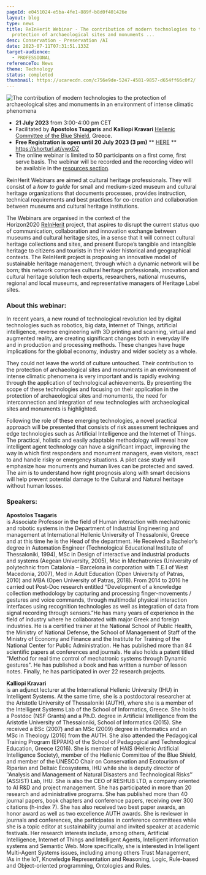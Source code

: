 ```yaml
---
pageId: e0451024-e5ba-4fe1-889f-b8d0f401426e
layout: blog
type: news
title: ReInHerit Webinar - The contribution of modern technologies to the
  protection of archaeological sites and monuments ...
desc: Conservation - Preservation /AI
date: 2023-07-11T07:31:51.133Z
target-audience:
  - PROFESSIONAL
referenceTo: News
theme: Technology
status: completed
thumbnail: https://ucarecdn.com/c756e9de-5247-4581-9857-d654ff66c0f2/
---
```

![The contribution of modern technologies to the protection of archaeological sites and monuments in an environment of intense climatic phenomena](https://ucarecdn.com/c03b4c0a-c6ca-417e-ad00-a657a9fc687b/ "The contribution of modern technologies to the protection of archaeological sites and monuments in an environment of intense climatic phenomena")

* **21 July 2023** from 3:00-4:00 pm CET
* Facilitated by **Apostolos Tsagaris** and **Kalliopi Kravari** [Hellenic Committee of the Blue Shield](https://www.hellenicblueshield.com/en/home/), Greece.
* **Free Registration is open until 20 July 2023 (3 pm)** \*\* [HERE](https://docs.google.com/forms/d/e/1FAIpQLSfIjZrJqPo5qMzCKMosnGhwcHSI7cWXXk8QJ4uSIFIdUKB3VA/viewform) \*\*\
  <https://shorturl.at/vwxDZ>
* The online webinar is limited to 50 participants on a first come, first serve basis. The webinar will be recorded and the recording video will be available in the [resources section](https://reinherit-hub.eu/webinars).

ReinHerit Webinars are aimed at cultural heritage professionals. They will consist of a *how to guide* for small and medium-sized museum and cultural heritage organizations that documents processes, provides instruction, technical requirements and best practices for co-creation and collaboration between museums and cultural heritage institutions.

The Webinars are organised in the context of the  Horizon2020 [ReInHerit](https://www.reinherit.eu) project, that aspires to disrupt the current status quo of communication, collaboration and innovation exchange between museums and cultural heritage sites, in a sense that it will connect cultural heritage collections and sites, and present Europe’s tangible and intangible heritage to citizens and tourists in their wider historical and geographical contexts. The ReInHerit project is proposing an innovative model of sustainable heritage management, through which a dynamic network will be born; this network comprises cultural heritage professionals, innovation and cultural heritage solution tech experts, researchers, national museums, regional and local museums, and representative managers of Heritage Label sites. 

### About this webinar:

In recent years, a new round of technological revolution led by digital technologies such as robotics, big data, Internet of Things, artificial intelligence, reverse engineering with 3D printing and scanning, virtual and augmented reality, are creating significant changes both in everyday life and in production and processing methods. These changes have huge implications for the global economy, industry and wider society as a whole.

They could not leave the world of culture untouched. Their contribution to the protection of archaeological sites and monuments in an environment of intense climatic phenomena is very important and is rapidly evolving through the application of technological achievements. By presenting the scope of these technologies and focusing on their application in the protection of archaeological sites and monuments, the need for interconnection and integration of new technologies with archaeological sites and monuments is highlighted.

Following the role of these emerging technologies, a novel practical approach will be presented that consists of risk assessment techniques and edge technologies such as Artificial Intelligence and the Internet of Things. The practical, holistic and easily adaptable methodology will reveal how intelligent agent technology can have a significant impact, improving the way in which first responders and monument managers, even visitors, react to and handle risky or emergency situations. A pilot case study will emphasize how monuments and human lives can be protected and saved. The aim is to understand how right prognosis along with smart decisions will help prevent potential damage to the Cultural and Natural heritage without human losses. 

### Speakers:

**Apostolos Tsagaris**\
is Associate Professor in the field of Human interaction with mechatronic and robotic systems in the Department of Industrial Engineering and management at International Hellenic University of Thessaloniki, Greece and at this time he is the Head of the department. He Received a Bachelor’s degree in Automation Engineer (Technological Educational Institute of Thessaloniki, 1994), MSc in Design of interactive and industrial products and systems (Aegean University, 2005), Msc in Mechatronics (University of polytechnic from Catalonia – Barcelona in corporation with T.E.I of West Macedonia, 2007), Med in Adult Education (Open University of Patras, 2010) and MBA (Open University of Patras, 2018). From 2014 to 2016 he carried out Post-Doc research entitled “Development of a knowledge collection methodology by capturing and processing finger-movements / gestures and voice commands, through multimodal physical interaction interfaces using recognition technologies as well as integration of data from signal recording through sensors.”He has many years of experience in the field of industry where he collaborated with major Greek and foreign industries. He is a certified trainer at the National School of Public Health, the Ministry of National Defense, the School of Management of Staff of the Ministry of Economy and Finance and the Institute for Training of the National Center for Public Administration. He has published more than 84 scientific papers at conferences and journals. He also holds a patent titled "Method for real time control of mechatronic systems through Dynamic gestures". He has published a book and has written a number of lesson notes. Finally, he has participated in over 22 research projects.

**Kalliopi Kravari** \
is an adjunct lecturer at the International Hellenic University (IHU) in Intelligent Systems. At the same time, she is a postdoctoral researcher at the [](<>)[](<>)Aristotle University of Thessaloniki (AUTH), where she is a member of the Intelligent Systems Lab of the School of Informatics, Greece. She holds a Postdoc (NSF Grants) and a Ph.D. degree in Artificial Intelligence from the Aristotle University of Thessaloniki, School of Informatics (2015). She received a BSc (2007) and an MSc (2009) degree [](<>)in informatics and an MSc in Theology (2016) from the AUTH. She also attended the Pedagogical Training Program (EPPAIK) of the School of Pedagogical and Technological Education, Greece (2016). She is member of HAIS (Hellenic Artificial Intelligence Society), member of the Hellenic Committee of the Blue Shield, and member of the UNESCO Chair on Conservation and Ecotourism of Riparian and Deltaic Ecosystems, IHU while she is deputy director of ’’Analysis and Management of Natural Disasters and Technological Risks’’ (ASSIST) Lab, IHU. She is also the CEO of RESHUB LTD, a company oriented to AI R&D and project management. She has participated in more than 20 research and administrative programs. She has published more than 40 journal papers, book chapters and conference papers, receiving over 300 citations (h-index 7). She has also received two best paper awards, an honor award as well as two excellence AUTH awards. She is reviewer in journals and conferences, she participates in conference committees while she is a topic editor at sustainability journal and invited speaker at academic festivals. Her research interests include, among others, Artificial Intelligence, Internet of Things and Intelligent Agents, Intelligent information systems and Semantic Web. More specifically, she is interested in Intelligent Multi-Agent Systems issues, including among others Trust Management, IAs in the IoT, Knowledge Representation and Reasoning, Logic, Rule-based and Object-oriented programming, Ontologies and Rules.